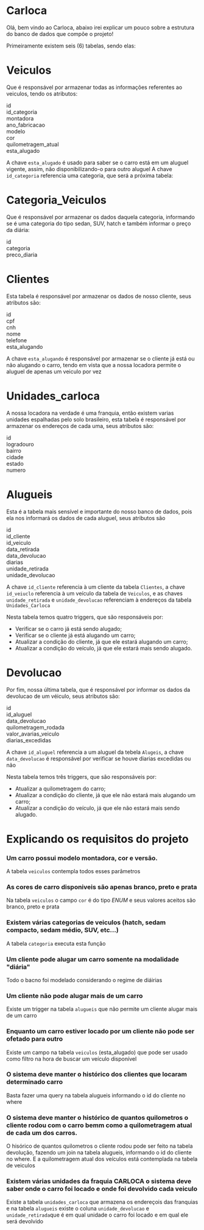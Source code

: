 # Carloca

Olá, bem vindo ao Carloca, abaixo irei explicar um pouco sobre a estrutura do banco de dados que compõe o projeto!

Primeiramente existem seis (6) tabelas, sendo elas:

# Veiculos

Que é responsável por armazenar todas as informações referentes ao veiculos, tendo os atributos:

id <br/>
id_categoria <br/>
montadora <br/>
ano_fabricacao <br/>
modelo <br/>
cor <br/>
quilometragem_atual <br/>
esta_alugado <br/>

A chave `esta_alugado` é usado para saber se o carro está em um aluguel vigente, assim, não disponibilizando-o para outro aluguel
A chave `id_categoria` referencia uma categoria, que será a próxima tabela:

# Categoria_Veiculos

Que é responsável por armazenar os dados daquela categoria, informando se é uma categoria do tipo sedan, SUV, hatch e também informar o preço da diária:

id <br/>
categoria <br/>
preco_diaria <br/>

# Clientes

Esta tabela é responsável por armazenar os dados de nosso cliente, seus atributos são:

id <br/>
cpf <br/>
cnh <br/>
nome <br/>
telefone <br/>
esta_alugando <br/>

A chave `esta_alugando` é responsável por armazenar se o cliente já está ou não alugando o carro, tendo em vista que a nossa locadora permite o aluguel de apenas um veiculo por vez

# Unidades_carloca

A nossa locadora na verdade é uma franquia, então existem varias unidades espalhadas pelo solo brasileiro, esta tabela é responsável por armazenar os endereços de cada uma, seus atributos são:

id <br/>
logradouro <br/>
bairro <br/>
cidade <br/>
estado <br/>
numero <br/>

# Alugueis

Esta é a tabela mais sensível e importante do nosso banco de dados, pois ela nos informará os dados de cada aluguel, seus atributos são

id <br/>
id_cliente <br/>
id_veiculo  <br/>
data_retirada  <br/>
data_devolucao  <br/>
diarias  <br/>
unidade_retirada  <br/>
unidade_devolucao  <br/>

A chave `id_cliente` referencia à um cliente da tabela `Clientes`, a chave `id_veiuclo` referencia à um veículo da tabela de `Veiculos`, e as chaves `unidade_retirada` e `unidade_devolucao` referenciam à endereços da tabela `Unidades_Carloca`

Nesta tabela temos quatro triggers, que são responsáveis por:

- Verificar se o carro já está sendo alugado;
- Verificar se o cliente já está alugando um carro;
- Atualizar a condição do cliente, já que ele estará alugando um carro;
- Atualizar a condição do veículo, já que ele estará mais sendo alugado.

# Devolucao

Por fim, nossa última tabela, que é responsável por informar os dados da devolucao de um véiculo, seus atributos são:

id  <br/>
id_aluguel  <br/>
data_devolucao  <br/>
quilometragem_rodada  <br/>
valor_avarias_veiculo  <br/>
diarias_excedidas  <br/>

A chave `id_aluguel` referencia a um aluguel da tebela `Alugeis`, a chave `data_devolucao` é responsável por verificar se houve diarias excedidas ou não

Nesta tabela temos três triggers, que são responsáveis por:

- Atualizar a quilometragem do carro;
- Atualizar a condição do cliente, já que ele não estará mais alugando um carro;
- Atualizar a condição do veículo, já que ele não estará mais sendo alugado.



<h1>
  Explicando os requisitos do projeto
</h1>

<h3>
  Um carro possui modelo montadora, cor e versão.
</h3>

A tabela `veiculos` contempla todos esses parâmetros

<h3>
  As cores de carro disponiveis são apenas branco, preto e prata
</h3>

Na tabela `veiculos` o campo `cor` é do tipo _ENUM_  e seus valores aceitos são branco, preto e prata

<h3>
  Existem várias categorias de veiculos (hatch, sedam compacto, sedam médio, SUV, etc...)
</h3>

A tabela `categoria` executa esta função

<h3>
  Um cliente pode alugar um carro somente na modalidade "diária"
</h3>

Todo o bacno foi modelado considerando o regime de diáirias

<h3>
  Um cliente não pode alugar mais de um carro
</h3>

Existe um trigger na tabela `alugueis` que não permite um cliente alugar mais de um carro

<h3>
  Enquanto um carro estiver locado por um cliente não pode ser ofetado para outro
</h3>

Existe um campo na tabela `veiculos` (esta_alugado) que pode ser usado como filtro na hora de buscar um veículo disponível

<h3>
   O sistema deve manter o histórico dos clientes que locaram determinado carro
</h3>

Basta fazer uma query na tabela alugueis informando o id do cliente no where

<h3>
   O sistema deve manter o histórico de quantos quilometros o cliente rodou com o carro bemm como a quilometragem atual de cada um dos carros.
</h3>

O hisórico de quantos quilometros o cliente rodou pode ser feito na tabela devolução, fazendo um join na tabela alugueis, informando o id do cliente no where.
E a quilometragem atual dos veículos está contemplada na tabela de veiculos

<h3>
   Existem várias unidades da fraquia CARLOCA o sistema deve saber onde o carro foi locado e onde foi devolvido cada veiculo
</h3>

Existe a tabela `unidades_carloca` que armazena os endereçois das franquias e na tabela `alugueis` existe o coluna `unidade_devolucao` e `unidade_retirada`que é em qual unidade o carro foi locado e em qual ele será devolvido
